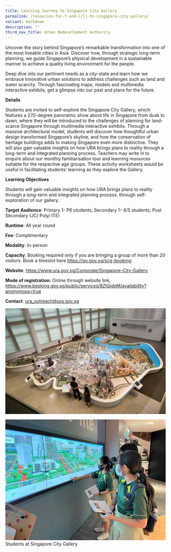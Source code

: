 ```yaml
---
title: Learning Journey to Singapore City Gallery
permalink: /resources-for-t-and-l/lj-to-singapore-city-gallery/
variant: markdown
description: ""
third_nav_title: Urban Redevelopment Authority
---
```

Uncover the story behind Singapore’s remarkable transformation into one of the most liveable cities in Asia. Discover how, through strategic long-term planning, we guide Singapore’s physical development in a sustainable manner to achieve a quality living environment for the people.

Deep dive into our pertinent needs as a city-state and learn how we embrace innovative urban solutions to address challenges such as land and water scarcity. Through fascinating maps, models and multimedia interactive exhibits, get a glimpse into our past and plans for the future.

**Details**

Students are invited to self-explore the Singapore City Gallery, which features a 270-degree panoramic show about life in Singapore from dusk to dawn, where they will be introduced to the challenges of planning for land-scarce Singapore through multimedia interactive exhibits. Through a massive architectural model, students will discover how thoughtful urban design transformed Singapore’s skyline, and how the conservation of heritage buildings adds to making Singapore even more distinctive.   They will also gain valuable insights on how URA brings plans to reality through a long-term and integrated planning process. Teachers may write in to enquire about our monthly familiarisation tour and learning resources suitable for the respective age groups. These activity worksheets would be useful in facilitating students’ learning as they explore the Gallery.

**Learning Objectives**

Students will gain valuable insights on how URA brings plans to reality through a long-term and integrated planning process. through self-exploration of our gallery.

**Target Audience**: Primary 1- P6 students, Secondary 1- 4/5 students, Post Secondary (JC/ Poly/ ITE)

**Runtime**: All year round

**Fee**: Complimentary

**Modality**: In-person

**Capacity**: Booking required only if you are bringing a group of more than 20 visitors. Book a timeslot here https://go.gov.sg/scg-booking.

**Website**: https://www.ura.gov.sg/Corporate/Singapore-City-Gallery

**Mode of registration:** Online through website link, https://www.booking.gov.sg/public/services/8ZlQjdeM/availability?anonymous=true

**Contact**: ura_outreach@ura.gov.sg

![](/images/learning%20journey%20.JPG)

![](/images/student%20worksheet.jpg)
Students at Singapore City Gallery